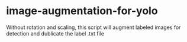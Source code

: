 # image-augmentation-for-yolo
Without rotation and scaling, this script will augment labeled images for detection and dublicate the label .txt file
